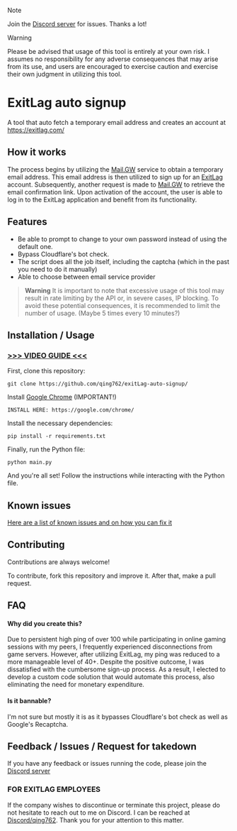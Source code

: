 > [!NOTE]  
> Join the [Discord server](https://qing762.is-a.dev/discord) for issues. Thanks a lot!

> [!WARNING]
> Please be advised that usage of this tool is entirely at your own risk. I assumes no responsibility for any adverse consequences that may arise from its use, and users are encouraged to exercise caution and exercise their own judgment in utilizing this tool.

# ExitLag auto signup

A tool that auto fetch a temporary email address and creates an account at https://exitlag.com/

## How it works

The process begins by utilizing the [Mail.GW](https://mail.gw/) service to obtain a temporary email address. This email address is then utilized to sign up for an [ExitLag](https://exitlag.com) account. Subsequently, another request is made to [Mail.GW](https://mail.gw/) to retrieve the email confirmation link. Upon activation of the account, the user is able to log in to the ExitLag application and benefit from its functionality.


## Features

- Be able to prompt to change to your own password instead of using the default one.
- Bypass Cloudflare's bot check.
- The script does all the job itself, including the captcha (which in the past you need to do it manually)
- Able to choose between email service provider

> **Warning**
> It is important to note that excessive usage of this tool may result in rate limiting by the API or, in severe cases, IP blocking. To avoid these potential consequences, it is recommended to limit the number of usage. (Maybe 5 times every 10 minutes?)
## Installation / Usage

### [>>> VIDEO GUIDE <<<](https://qing762.is-a.dev/exitlag-guide)

First, clone this repository:
```shell
git clone https://github.com/qing762/exitLag-auto-signup/
```
Install [Google Chrome](https://google.com/chrome/) (IMPORTANT!)
```shell
INSTALL HERE: https://google.com/chrome/
```

Install the necessary dependencies:
```shell
pip install -r requirements.txt
```

Finally, run the Python file:
```shell
python main.py
```

And you're all set! Follow the instructions while interacting with the Python file.

## Known issues
[Here are a list of known issues and on how you can fix it](https://github.com/qing762/exitlag-auto-signup/discussions/4)

## Contributing

Contributions are always welcome!

To contribute, fork this repository and improve it. After that, make a pull request.
## FAQ
#### Why did you create this?

Due to persistent high ping of over 100 while participating in online gaming sessions with my peers, I frequently experienced disconnections from game servers. However, after utilizing ExitLag, my ping was reduced to a more manageable level of 40+. Despite the positive outcome, I was dissatisfied with the cumbersome sign-up process. As a result, I elected to develop a custom code solution that would automate this process, also eliminating the need for monetary expenditure.

#### Is it bannable?

I'm not sure but mostly it is as it bypasses Cloudflare's bot check as well as Google's Recaptcha.



## Feedback / Issues / Request for takedown

If you have any feedback or issues running the code, please join the [Discord server](https://qing762.is-a.dev/discord)

### FOR EXITLAG EMPLOYEES 

If the company wishes to discontinue or terminate this project, please do not hesitate to reach out to me on Discord. I can be reached at [Discord/qing762](https://discord.com/users/635765555277725696). Thank you for your attention to this matter.

